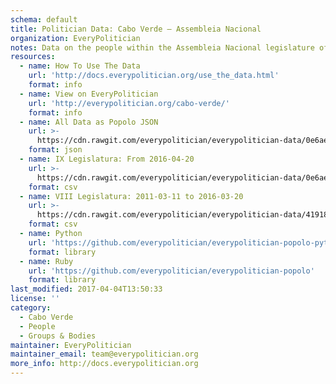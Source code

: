 ```yaml
---
schema: default
title: Politician Data: Cabo Verde — Assembleia Nacional
organization: EveryPolitician
notes: Data on the people within the Assembleia Nacional legislature of Cabo Verde.
resources:
  - name: How To Use The Data
    url: 'http://docs.everypolitician.org/use_the_data.html'
    format: info
  - name: View on EveryPolitician
    url: 'http://everypolitician.org/cabo-verde/'
    format: info
  - name: All Data as Popolo JSON
    url: >-
      https://cdn.rawgit.com/everypolitician/everypolitician-data/0e6ae25f6cf94ed136fd7d8ff47c158978b25412/data/Cabo_Verde/Assembly/ep-popolo-v1.0.json
    format: json
  - name: IX Legislatura: From 2016-04-20
    url: >-
      https://cdn.rawgit.com/everypolitician/everypolitician-data/0e6ae25f6cf94ed136fd7d8ff47c158978b25412/data/Cabo_Verde/Assembly/term-9.csv
    format: csv
  - name: VIII Legislatura: 2011-03-11 to 2016-03-20
    url: >-
      https://cdn.rawgit.com/everypolitician/everypolitician-data/41918cc8a2aa97b11575d5632c2e9b389ce0d3c9/data/Cabo_Verde/Assembly/term-8.csv
    format: csv
  - name: Python
    url: 'https://github.com/everypolitician/everypolitician-popolo-python'
    format: library
  - name: Ruby
    url: 'https://github.com/everypolitician/everypolitician-popolo'
    format: library
last_modified: 2017-04-04T13:50:33
license: ''
category:
  - Cabo Verde
  - People
  - Groups & Bodies
maintainer: EveryPolitician
maintainer_email: team@everypolitician.org
more_info: http://docs.everypolitician.org
---
```

